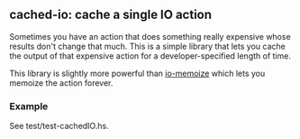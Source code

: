 ## cached-io: cache a single IO action

Sometimes you have an action that does something really expensive
whose results don't change that much. This is a simple library that
lets you cache the output of that expensive action for a
developer-specified length of time.

This library is slightly more powerful than
[io-memoize](https://hackage.haskell.org/package/io-memoize) which
lets you memoize the action forever.

### Example

See test/test-cachedIO.hs.
